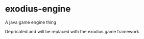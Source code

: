 # exodius-engine
A java game engine thing

Depricated and will be replaced with the exodius game framework
